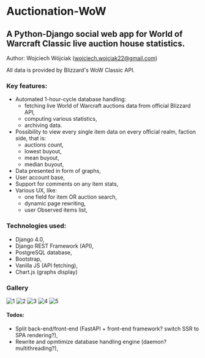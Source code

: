 # Auctionation-WoW
## A Python-Django social web app for World of Warcraft Classic live auction house statistics.

Author: Wojciech Wójciak (wojciech.wojciak22@gmail.com)

All data is provided by Blizzard's WoW Classic API.

### Key features:
- Automated 1-hour-cycle database handling:
  - fetching live World of Warcraft auctions data from official Blizzard API,
  - computing various statistics,
  - archiving data.
- Possibility to view every single item data on every official realm, faction side, that is:
  - auctions count,
  - lowest buyout,
  - mean buyout,
  - median buyout,
- Data presented in form of graphs,
- User account base,
- Support for comments on any item stats,
- Various UX, like:
    - one field for item OR auction search,
    - dynamic page rewriting,
    - user Observed items list,


### Technologies used:
- Django 4.0,
- Django REST Framework (API),
- PostgreSQL database,
- Bootstrap,
- Vanilla JS (API fetching),
- Chart.js (graphs display)


### Gallery
![1](https://raw.githubusercontent.com/WojciakW/Auctionation/master/readme_res/1.png)
![2](https://raw.githubusercontent.com/WojciakW/Auctionation/master/readme_res/2.png)
![3](https://raw.githubusercontent.com/WojciakW/Auctionation/master/readme_res/3.png)
![4](https://raw.githubusercontent.com/WojciakW/Auctionation/master/readme_res/4.png)
![5](https://raw.githubusercontent.com/WojciakW/Auctionation/master/readme_res/5.png)

#### Todos:
- Split back-end/front-end (FastAPI + front-end framework? switch SSR to SPA rendering?),
- Rewrite and opmtimize database handling engine (daemon? multithreading?),
